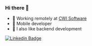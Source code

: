 ### Hi there 👋

- 🏡 Working remotely at [CWI Software](https://cwi.com.br/)
- 📱 Mobile developer
- 🧐 I also like backend development

[![Linkedin Badge](https://img.shields.io/badge/-LinkedIn-blue?style=flat-square&logo=Linkedin&logoColor=white&link=https://www.linkedin.com/in/jo%C3%A3o-vitor-lumertz-a50126181/)](https://www.linkedin.com/in/jo%C3%A3o-vitor-lumertz-a50126181/)



